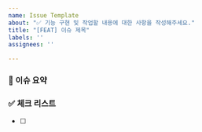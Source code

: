 ```yaml
---
name: Issue Template
about: "✅ 기능 구현 및 작업할 내용에 대한 사항을 작성해주세요."
title: "[FEAT] 이슈 제목"
labels: ''
assignees: ''

---
```


<!-- 레코드림 Feature 템플릿 -->

### 👻 이슈 요약

<!-- 이슈에 대한 내용을 간략하게 기술합니다 -->

### ✅ 체크 리스트

<!-- 체크 리스트 타입으로 할 일을 분류합니다 -->

- [ ]
